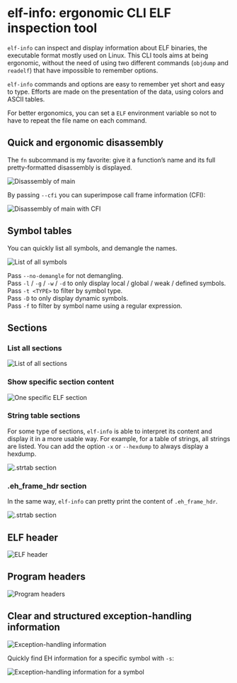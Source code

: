 # elf-info: ergonomic CLI ELF inspection tool #

`elf-info` can inspect and display information about ELF binaries, the executable
format mostly used on Linux. This CLI tools aims at being ergonomic, without the
need of using two different commands (`objdump` and `readelf`) that have impossible
to remember options.

`elf-info` commands and options are easy to remember yet short and easy to type.
Efforts are made on the presentation of the data, using colors and ASCII tables.

For better ergonomics, you can set a `ELF` environment variable so not to have
to repeat the file name on each command.

## Quick and ergonomic disassembly ##

The `fn` subcommand is my favorite: give it a function’s name and its full
pretty-formatted disassembly is displayed.

![Disassembly of main](media/example-fn.png)

By passing `--cfi` you can superimpose call frame information (CFI):

![Disassembly of main with CFI](media/example-fn-cfi.png)

## Symbol tables ##

You can quickly list all symbols, and demangle the names.

![List of all symbols](media/example-sym.png)

Pass `--no-demangle` for not demangling.\
Pass `-l` / `-g` / `-w` / `-d` to only display local / global / weak / defined symbols.\
Pass `-t <TYPE>` to filter by symbol type.\
Pass `-D` to only display dynamic symbols.\
Pass `-f` to filter by symbol name using a regular expression.

## Sections ##

### List all sections ###

![List of all sections](media/example-sections.png)

### Show specific section content ###

![One specific ELF section](media/example-sh.png)

### String table sections ###

For some type of sections, `elf-info` is able to interpret its content and
display it in a more usable way. For example, for a table of strings, all strings
are listed. You can add the option `-x` or `--hexdump` to always display a hexdump.

![.strtab section](media/example-sh-strtab.png)

### .eh_frame_hdr section ###

In the same way, `elf-info` can pretty print the content of `.eh_frame_hdr`.

![.strtab section](media/example-sh-eh_frame_hdr.png)

## ELF header ##

![ELF header](media/example-header.png)

## Program headers ##

![Program headers](media/example-ph.png)

## Clear and structured exception-handling information ##

![Exception-handling information](media/example-eh.png)

Quickly find EH information for a specific symbol with `-s`:

![Exception-handling information for a symbol](media/example-eh-sym.png)
